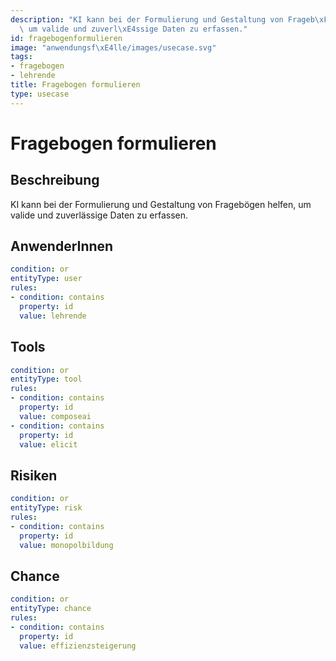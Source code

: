 ```yaml
---
description: "KI kann bei der Formulierung und Gestaltung von Frageb\xF6gen helfen,\
  \ um valide und zuverl\xE4ssige Daten zu erfassen."
id: fragebogenformulieren
image: "anwendungsf\xE4lle/images/usecase.svg"
tags:
- fragebogen
- lehrende
title: Fragebogen formulieren
type: usecase
---
```



# Fragebogen formulieren

## Beschreibung

KI kann bei der Formulierung und Gestaltung von Fragebögen helfen, um valide und zuverlässige Daten zu erfassen.

## AnwenderInnen

```yaml
condition: or
entityType: user
rules:
- condition: contains
  property: id
  value: lehrende
```



## Tools

```yaml
condition: or
entityType: tool
rules:
- condition: contains
  property: id
  value: composeai
- condition: contains
  property: id
  value: elicit
```



## Risiken

```yaml
condition: or
entityType: risk
rules:
- condition: contains
  property: id
  value: monopolbildung
```



## Chance

```yaml
condition: or
entityType: chance
rules:
- condition: contains
  property: id
  value: effizienzsteigerung
```

